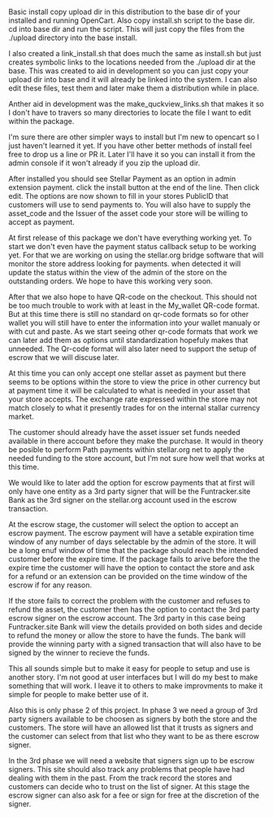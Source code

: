 Basic install copy upload dir in this distribution to the base dir of your installed and running OpenCart.  Also copy install.sh script to the base dir.  cd into base dir and run the script.  This will just copy the files from the ./upload directory into the base install.

I also created a link_install.sh that does much the same as install.sh but just creates symbolic links to the locations needed from the ./upload dir at the base.  This was created to aid in development so you can just copy your upload dir into base and it will already be linked into the system.  I can also edit these files, test them and later make them a distribution while in place.

Anther aid in development was the make_quckview_links.sh that makes it so I don't have to travers so many directories to locate the file I want to edit within the package.

I'm sure there are other simpler ways to install but I'm new to opencart so I just haven't learned it yet.  If you have other better methods of install feel free to drop us a line or PR it.  Later I'll have it so you can install it from the admin console if it won't already if you zip the upload dir. 

After installed you should see Stellar Payment as an option in admin extension payment.  click the install button at the end of the line.  Then click edit.  The options are now shown to fill in your stores PublicID that customers will use to send payments to.  You will also have to supply the asset_code and the Issuer of the asset code your store will be willing to accept as payment.

At first release of this package we don't have everything working yet.  To start we don't even have the payment status callback setup to be working yet.  For that we are working on using the stellar.org bridge software that will monitor the store address looking for payments.  when detected it will update the status within the view of the admin of the store on the outstanding orders.  We hope to have this working very soon.

After that we also hope to have QR-code on the checkout.  This should not be too much trouble to work with at least in the My_wallet QR-code format.  But at this time there is still no standard on qr-code formats so for other wallet you will still have to enter the information into your wallet manualy or with cut and paste.  As we start seeing other qr-code formats that work we can later add them as options until standardization hopefuly makes that unneeded.  The Qr-code format will also later need to support the setup of escrow that we will discuse later. 

At this time you can only accept one stellar asset as payment but there seems to be options within the store to view the price in other currency but at payment time it will be calculated to what is needed in your asset that your store accepts.  The exchange rate expressed within the store may not match closely to what it presently trades for on the internal stallar currency market.

The customer should already have the asset issuer set funds needed available in there account before they make the purchase.  It would in theory be posible to perform Path payments within stellar.org net to apply the needed funding to the store account, but I'm not sure how well that works at this time.  

We would like to later add the option for escrow payments that at first will only have one entity as a 3rd party signer that will be the Funtracker.site Bank as the 3rd signer on the stellar.org account used in the escrow transaction.

At the escrow stage, the customer will select the option to accept an escrow payment.  The escrow payment will have a setable expiration time window of any number of days selectable by the admin of the store.  It will be a long enuf window of time that the package should reach the intended customer before the expire time.  If the package fails to arive before the the expire time the customer will have the option to contact the store and ask for a refund or an extension can be provided on the time window of the escrow if for any reason.  

If the store fails to correct the problem with the customer and refuses to refund the asset, the customer then has the option to contact the 3rd party escrow signer on the escrow account.  The 3rd party in this case being Funtracker.site Bank will view the details provided on both sides and decide to refund the money or allow the store to have the funds.  The bank will provide the winning party with a signed transaction that will also have to be signed by the winner to recieve the funds.

This all sounds simple but to make it easy for people to setup and use is another story.  I'm not good at user interfaces but I will do my best to make something that will work.  I leave it to others to make improvments to make it simple for people to make better use of it. 

Also this is only phase 2 of this project.  In phase 3 we need a group of 3rd party signers available to be choosen as signers by both the store and the customers.  The store will have an allowed list that it trusts as signers and the customer can select from that list who they want to be as there escrow signer.  

In the 3rd phase we will need a website that signers sign up to be escrow signers.  This site should also track any problems that people have had dealing with them in the past.  From the track record the stores and customers can decide who to trust on the list of signer.  At this stage the escrow signer can also ask for a fee or sign for free at the discretion of the signer. 
